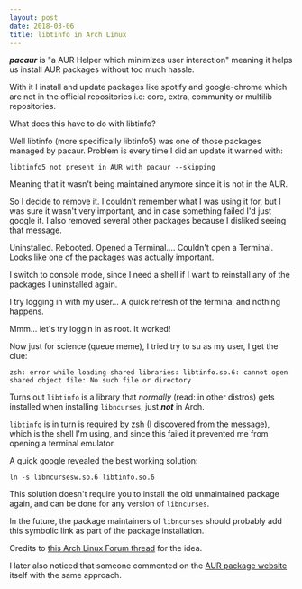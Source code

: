 ```yaml
---
layout: post
date: 2018-03-06
title: libtinfo in Arch Linux
---
```


***pacaur*** is "a AUR Helper which minimizes user interaction"
meaning it helps us install AUR packages without too much hassle.

With it I install and update packages like spotify and google-chrome which are
not in the official repositories i.e: core, extra, community or multilib
repositories.

What does this have to do with libtinfo?

Well libtinfo (more specifically libtinfo5) was one of those packages managed
by pacaur. Problem is every time I did an update it warned with:

```
libtinfo5 not present in AUR with pacaur --skipping
```

Meaning that it wasn't being maintained anymore since it is not in the AUR.

So I decide to remove it. I couldn't remember what I was using it for, but I
was sure it wasn't very important, and in case something failed I'd just
google it. I also removed several other packages because I disliked seeing
that message.

Uninstalled. Rebooted. Opened a Terminal.... Couldn't open a Terminal. Looks
like one of the packages was actually important.

I switch to console mode, since I need a shell if I want to reinstall any of
the packages I uninstalled again.

I try logging in with my user... A quick refresh of the terminal and nothing happens.

Mmm... let's try loggin in as root. It worked!

Now just for science (queue meme), I tried try to su as my user, I get the
clue:

```
zsh: error while loading shared libraries: libtinfo.so.6: cannot open shared object file: No such file or directory
```

Turns out `libtinfo` is a library that *normally* (read: in other distros)
gets installed when installing `libncurses`, just ***not*** in Arch.

`libtinfo` is in turn is required by zsh (I discovered from the message),
which is the shell I'm using, and since this failed it prevented me from
opening a terminal emulator.

A quick google revealed the best working solution:

```
ln -s libncursesw.so.6 libtinfo.so.6
```

This solution doesn't require you to install the old unmaintained package again,
and can be done for any version of `libncurses`.

In the future, the package maintainers of `libncurses` should probably add
this symbolic link as part of the package installation.

Credits to [this Arch Linux Forum
thread](https://bbs.archlinux.org/viewtopic.php?id=142384) for the idea.

I later also noticed that someone commented on the [AUR package
website](https://aur.archlinux.org/packages/libtinfo5/) itself with the same
approach.
